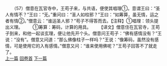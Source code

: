　　（57）僧意在瓦官寺中，王苟子来，与共语，便使其唱理①。意谓王曰：“圣人有情不？”王曰：“无。”重问曰：“圣人如柱邪？”王曰：“如筹算，虽无情，运之者有情②。”僧意云：“谁运圣人邪？”苟子不得答而去。【注释】①唱理：领头提出义理。
　　①筹算：筹码，计算的用具。
　　【译文】僧意住在瓦官寺，王苟子到来，和他一起谈玄理，便让他先开个头。僧意问王苟子：“佛有感情没有？”王说：“没有”。僧意又问道：“那么佛像柱子一样吗？”王说：“像筹码，虽然没有感情，可是使用它的入有感情。”僧意又问：“谁来使用佛呢？”王苟子回答不了就走了。
<br>[上一篇](04_056) [回卷首](04_000) [下一篇](04_058)
